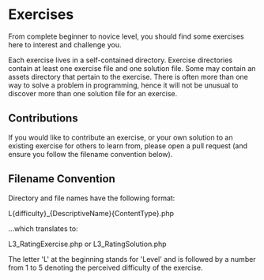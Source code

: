 Exercises
=============

From complete beginner to novice level, you should find some exercises here to interest and challenge you.

Each exercise lives in a self-contained directory.  Exercise directories contain at least one exercise file
and one solution file.  Some may contain an assets directory that pertain to the exercise.  There is often
more than one way to solve a problem in programming, hence it will not be unusual to discover more than
one solution file for an exercise.

Contributions
-------------

If you would like to contribute an exercise, or your own solution to an existing exercise for others to learn from, please open a pull
request (and ensure you follow the filename convention below).

Filename Convention 
-------------------

Directory and file names have the following format:

L{difficulty}_{DescriptiveName}{ContentType}.php  

...which translates to:

L3_RatingExercise.php  or  L3_RatingSolution.php

The letter 'L' at the beginning stands for 'Level' and is followed by a number from 1 to 5 denoting the
perceived difficulty of the exercise.